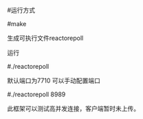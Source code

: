 #运行方式

#make

生成可执行文件reactorepoll

运行

#./reactorepoll 

默认端口为7710 可以手动配置端口

#./reactorepoll 8989

此框架可以测试高并发连接，客户端暂时未上传。

